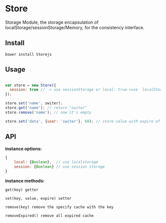 Store
=====

Storage Module, the storage encapsulation of localStorage/sessionStorage/Memory, for the consistency interface.

## Install
```base
bower install Storejs
```

## Usage
```javascript

var store = new Store({
  session: true // -> use sessionStorage or local: true->use  localStorage
});

store.set('name', switer);
store.get('name'); // return "switer"
store.remove('name'); // now it's empty

store.set('data', {user: 'switer'}, 60); // store value with expire of 60 seconds
```

## API
__instance options:__
```javascript
{
    local: {Boolean},  // use localstorage
    session: {Boolean} // use session storage
}
```
__instance methods:__
```
get(key) getter

set(key, value, expire) setter

remove(key) remove the specify cache with the key

removeExpired() remove all expired cache
```

